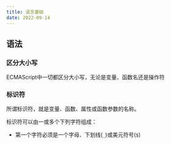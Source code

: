 ```yaml
---
title: 语言基础
date: 2022-09-14
---
```


## 语法

### 区分大小写

ECMAScript中一切都区分大小写，无论是变量、函数名还是操作符

### 标识符

所谓标识符，就是变量、函数、属性或函数参数的名称。

标识符可以由一或多个下列字符组成：

- 第一个字符必须是一个字母、下划线(`_`)或美元符号(`$`)